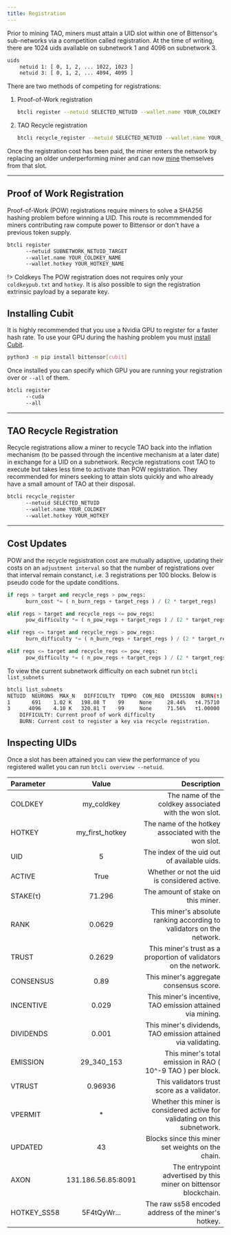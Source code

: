 ```yaml
---
title: Registration
---
```

Prior to mining TAO, miners must attain a UID slot within one of Bittensor's sub-networks via a competition called registration. At the time of writing, there are 1024 uids available on subnetwork 1 and 4096 on subnetwork 3.

```bash dark
uids
    netuid 1: [ 0, 1, 2, ... 1022, 1023 ]
    netuid 3: [ 0, 1, 2, ... 4094, 4095 ]
```

There are two methods of competing for registrations:

1. Proof-of-Work registration
      ```bash dark
      btcli register --netuid SELECTED_NETUID --wallet.name YOUR_COLDKEY --wallet.hotkey YOUR_HOTKEY
      ```

2. TAO Recycle registration
      ```bash dark
      btcli recycle_register --netuid SELECTED_NETUID --wallet.name YOUR_COLDKEY --wallet.hotkey YOUR_HOTKEY
      ```

Once the registration cost has been paid, the miner enters the network by replacing an older underperforming miner and can now [mine](../mining/mining) themselves from that slot.

---
## Proof of Work Registration

Proof-of-Work (POW) registrations require miners to solve a SHA256 hashing problem before winning a UID. This route is recommmended for miners contributing raw compute power to Bittensor or don't have a previous token supply.
```bash dark
btcli register 
      --netuid SUBNETWORK_NETUID_TARGET 
      --wallet.name YOUR_COLDKEY_NAME 
      --wallet.hotkey YOUR_HOTKEY_NAME
```
!> Coldkeys
The POW registration does not requires only your `coldkeypub.txt` and `hotkey`. It is also possible to sign the registration extrinsic payload by a separate key.

## Installing Cubit

It is highly recommended that you use a Nvidia GPU to register for a faster hash rate. To use your GPU during the hashing problem you must [install Cubit](https://github.com/opentensor/cubit).

```bash dark
python3 -m pip install bittensor[cubit]
```

Once installed you can specify which GPU you are running your registration over or `--all` of them.
```bash dark
btcli register 
      --cuda 
      --all
```

---
## TAO Recycle Registration

Recycle registrations allow a miner to recycle TAO back into the inflation mechanism (to be passed through the incentive mechanism at a later date) in exchange for a UID on a subnetwork. Recycle registrations cost TAO to execute but takes less time to activate than POW registration. They recommended for miners seeking to attain slots quickly and who already have a small amount of TAO at their disposal. 
```bash dark
btcli recycle_register 
      --netuid SELECTED_NETUID
      --wallet.name YOUR_COLDKEY 
      --wallet.hotkey YOUR_HOTKEY
```

---
## Cost Updates

POW and the recycle regsistration cost are mutually adaptive, updating their costs on an `adjustment interval` so that the number of registrations over that interval remain constanct, i.e. 3 registrations per 100 blocks. Below is pseudo code for the update conditions.
```python numbered dark title=subtensor/pallets/subtensor/src/block_step link=https://github.com/opentensor/subtensor/pallets/subtensor/src/block_step.rs
if regs > target and recycle_regs > pow_regs:
      burn_cost *= ( n_burn_regs + target_regs ) / (2 * target_regs)

elif regs > target and recycle_regs <= pow_regs:
      pow_difficulty *= ( n_pow_regs + target_regs ) / (2 * target_regs)

elif regs <= target and recycle_regs > pow_regs:
      burn_difficulty *= ( n_burn_regs + target_regs ) / (2 * target_regs) 

elif regs <= target and recycle_regs <= pow_regs:
      pow_difficulty *= ( n_pow_regs + target_regs ) / (2 * target_regs)
```

To view the current subnetwork difficulty on each subnet run `btcli list_subnets`
```bash dark
btcli list_subnets
NETUID  NEURONS  MAX_N   DIFFICULTY  TEMPO  CON_REQ  EMISSION  BURN(τ)
1       691    1.02 K   198.08 T    99     None     28.44%   τ4.75710
3      4096    4.10 K   320.81 T    99     None     71.56%   τ1.00000
    DIFFICULTY: Current proof of work difficulty
    BURN: Current cost to register a key via recycle registration.
```


## Inspecting UIDs

Once a slot has been attained you can view the performance of you registered wallet you can run ```btcli overview --netuid```.

| Parameter         | Value | Description |
| :---------------- | :------: | ----: |
| COLDKEY        |   my_coldkey   | The name of the coldkey associated with the won slot. |
| HOTKEY      | my_first_hotkey      |    The name of the hotkey associated with the won slot.                          |
| UID         | 5                    |    The index of the uid out of available uids.                                   |
| ACTIVE      | True                 |    Whether or not the uid is considered active.                                  |
| STAKE(τ)    | 71.296               |    The amount of stake on this miner.                                            |     
| RANK        | 0.0629               |    This miner's absolute ranking according to validators on the network.         |
| TRUST       | 0.2629               |    This miner's trust as a proportion of validators on the network.              |
| CONSENSUS   | 0.89                 |    This miner's aggregate consensus score.                                       |
| INCENTIVE   | 0.029                |    This miner's incentive, TAO emission attained via mining.                     |
| DIVIDENDS   | 0.001                |    This miner's dividends, TAO emission attained via validating.                 |
| EMISSION    | 29_340_153           |    This miner's total emission in RAO ( 10^-9 TAO ) per block.                   |
| VTRUST      | 0.96936              |    This validators trust score as a validator.                                   |
| VPERMIT     | *                    |    Whether this miner is considered active for validating on this subnetwork.    |
| UPDATED     | 43                   |    Blocks since this miner set weights on the chain.                             |
| AXON        | 131.186.56.85:8091   |    The entrypoint advertised by this miner on bittensor blockchain.              |
| HOTKEY_SS58 | 5F4tQyWr...          |    The raw ss58 encoded address of the miner's hotkey.                           |

